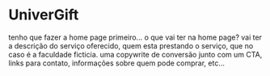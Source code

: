 # **UniverGift**

tenho que fazer a home page primeiro...
o que vai ter na home page?
vai ter a descrição do serviço oferecido, quem esta prestando o serviço, que no caso é a faculdade ficticia. uma copywrite de conversão junto com um CTA, links para contato, informações sobre quem pode comprar, etc...